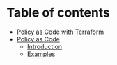 # Table of contents

* [Policy as Code with Terraform](README.md)
* [Policy as Code](policy-as-code/README.md)
  * [Introduction](policy-as-code/introduction.md)
  * [Examples](policy-as-code/examples.md)
